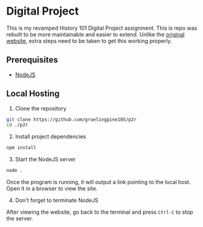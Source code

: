 # Digital Project

This is my revamped History 101 Digital Project assignment. This is repo was rebuilt to be more maintainable and easier to extend. Unlike the [original website](https://github.com/gruelingpine185/his101), extra steps need to be taken to get this working properly.

## Prerequisites

- [NodeJS](https://nodejs.org)

## Local Hosting

1. Clone the repository

```sh
git clone https://github.com/gruelingpine185/p2r
cd ./p2r
```

2. Install project dependencies

```sh
npm install
```

3. Start the NodeJS server

```sh
node .
```

Once the program is running, it will output a link pointing to the local host. Open it in a browser to view the site.

4. Don't forget to terminate NodeJS

After viewing the website, go back to the terminal and press `Ctrl-C` to stop the server.
